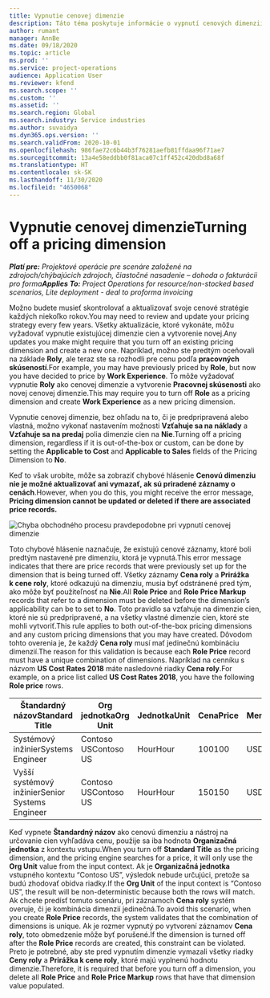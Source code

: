 ```yaml
---
title: Vypnutie cenovej dimenzie
description: Táto téma poskytuje informácie o vypnutí cenových dimenzií.
author: rumant
manager: AnnBe
ms.date: 09/18/2020
ms.topic: article
ms.prod: ''
ms.service: project-operations
audience: Application User
ms.reviewer: kfend
ms.search.scope: ''
ms.custom: ''
ms.assetid: ''
ms.search.region: Global
ms.search.industry: Service industries
ms.author: suvaidya
ms.dyn365.ops.version: ''
ms.search.validFrom: 2020-10-01
ms.openlocfilehash: 986fae72c6b44b3f76281aefb81ffdaa96f71ae7
ms.sourcegitcommit: 13a4e58eddbb0f81aca07c1ff452c420dbd8a68f
ms.translationtype: HT
ms.contentlocale: sk-SK
ms.lasthandoff: 11/30/2020
ms.locfileid: "4650068"
---
```

# <a name="turning-off-a-pricing-dimension"></a><span data-ttu-id="101e5-103">Vypnutie cenovej dimenzie</span><span class="sxs-lookup"><span data-stu-id="101e5-103">Turning off a pricing dimension</span></span>

<span data-ttu-id="101e5-104">_**Platí pre:** Projektové operácie pre scenáre založené na zdrojoch/chýbajúcich zdrojoch, čiastočné nasadenie – dohoda o fakturácii pro forma_</span><span class="sxs-lookup"><span data-stu-id="101e5-104">_**Applies To:** Project Operations for resource/non-stocked based scenarios, Lite deployment - deal to proforma invoicing_</span></span>

<span data-ttu-id="101e5-105">Možno budete musieť skontrolovať a aktualizovať svoje cenové stratégie každých niekoľko rokov.</span><span class="sxs-lookup"><span data-stu-id="101e5-105">You may need to review and update your pricing strategy every few years.</span></span> <span data-ttu-id="101e5-106">Všetky aktualizácie, ktoré vykonáte, môžu vyžadovať vypnutie existujúcej dimenzie cien a vytvorenie novej.</span><span class="sxs-lookup"><span data-stu-id="101e5-106">Any updates you make might require that you turn off an existing pricing dimension and create a new one.</span></span> <span data-ttu-id="101e5-107">Napríklad, možno ste predtým oceňovali na základe **Roly**, ale teraz ste sa rozhodli pre cenu podľa **pracovných skúseností**.</span><span class="sxs-lookup"><span data-stu-id="101e5-107">For example, you may have previously priced by **Role**, but now you have decided to price by **Work Experience**.</span></span> <span data-ttu-id="101e5-108">To môže vyžadovať vypnutie **Roly** ako cenovej dimenzie a vytvorenie **Pracovnej skúsenosti** ako novej cenovej dimenzie.</span><span class="sxs-lookup"><span data-stu-id="101e5-108">This may require you to turn off **Role** as a pricing dimension and create **Work Experience** as a new pricing dimension.</span></span> 

<span data-ttu-id="101e5-109">Vypnutie cenovej dimenzie, bez ohľadu na to, či je predpripravená alebo vlastná, možno vykonať nastavením možnosti **Vzťahuje sa na náklady** a **Vzťahuje sa na predaj** polia dimenzie cien na **Nie**.</span><span class="sxs-lookup"><span data-stu-id="101e5-109">Turning off a pricing dimension, regardless if it is out-of-the-box or custom, can be done by setting the **Applicable to Cost** and **Applicable to Sales** fields of the Pricing Dimension to **No**.</span></span>

<span data-ttu-id="101e5-110">Keď to však urobíte, môže sa zobraziť chybové hlásenie **Cenovú dimenziu nie je možné aktualizovať ani vymazať, ak sú priradené záznamy o cenách**.</span><span class="sxs-lookup"><span data-stu-id="101e5-110">However, when you do this, you might receive the error message, **Pricing dimension cannot be updated or deleted if there are associated price records.**</span></span>

![Chyba obchodného procesu pravdepodobne pri vypnutí cenovej dimenzie](media/Business-Process-Error.png)

<span data-ttu-id="101e5-112">Toto chybové hlásenie naznačuje, že existujú cenové záznamy, ktoré boli predtým nastavené pre dimenziu, ktorá je vypnutá.</span><span class="sxs-lookup"><span data-stu-id="101e5-112">This error message indicates that there are price records that were previously set up for the dimension that is being turned off.</span></span> <span data-ttu-id="101e5-113">Všetky záznamy **Cena roly** a **Prirážka k cene roly**, ktoré odkazujú na dimenziu, musia byť odstránené pred tým, ako môže byť použiteľnosť na **Nie**.</span><span class="sxs-lookup"><span data-stu-id="101e5-113">All **Role Price** and **Role Price Markup** records that refer to a dimension must be deleted before the dimension’s applicability can be to set to **No**.</span></span> <span data-ttu-id="101e5-114">Toto pravidlo sa vzťahuje na dimenzie cien, ktoré nie sú predpripravené, a na všetky vlastné dimenzie cien, ktoré ste mohli vytvoriť.</span><span class="sxs-lookup"><span data-stu-id="101e5-114">This rule applies to both out-of-the-box pricing dimensions and any custom pricing dimensions that you may have created.</span></span> <span data-ttu-id="101e5-115">Dôvodom tohto overenia je, že každý **Cena roly** musí mať jedinečnú kombináciu dimenzií.</span><span class="sxs-lookup"><span data-stu-id="101e5-115">The reason for this validation is because each **Role Price** record must have a unique combination of dimensions.</span></span> <span data-ttu-id="101e5-116">Napríklad na cenníku s názvom **US Cost Rates 2018** máte nasledovné riadky **Cena roly**.</span><span class="sxs-lookup"><span data-stu-id="101e5-116">For example, on a price list called **US Cost Rates 2018**, you have the following **Role price** rows.</span></span> 

| <span data-ttu-id="101e5-117">Štandardný názov</span><span class="sxs-lookup"><span data-stu-id="101e5-117">Standard Title</span></span>         | <span data-ttu-id="101e5-118">Org jednotka</span><span class="sxs-lookup"><span data-stu-id="101e5-118">Org Unit</span></span>    |<span data-ttu-id="101e5-119">Jednotka</span><span class="sxs-lookup"><span data-stu-id="101e5-119">Unit</span></span>   |<span data-ttu-id="101e5-120">Cena</span><span class="sxs-lookup"><span data-stu-id="101e5-120">Price</span></span>  |<span data-ttu-id="101e5-121">Mena</span><span class="sxs-lookup"><span data-stu-id="101e5-121">Currency</span></span>  |
| -----------------------|-------------|-------|-------|----------|
| <span data-ttu-id="101e5-122">Systémový inžinier</span><span class="sxs-lookup"><span data-stu-id="101e5-122">Systems Engineer</span></span>|<span data-ttu-id="101e5-123">Contoso US</span><span class="sxs-lookup"><span data-stu-id="101e5-123">Contoso US</span></span>|<span data-ttu-id="101e5-124">Hour</span><span class="sxs-lookup"><span data-stu-id="101e5-124">Hour</span></span>| <span data-ttu-id="101e5-125">100</span><span class="sxs-lookup"><span data-stu-id="101e5-125">100</span></span>|<span data-ttu-id="101e5-126">USD</span><span class="sxs-lookup"><span data-stu-id="101e5-126">USD</span></span>|
| <span data-ttu-id="101e5-127">Vyšší systémový inžinier</span><span class="sxs-lookup"><span data-stu-id="101e5-127">Senior Systems Engineer</span></span>|<span data-ttu-id="101e5-128">Contoso US</span><span class="sxs-lookup"><span data-stu-id="101e5-128">Contoso US</span></span>|<span data-ttu-id="101e5-129">Hour</span><span class="sxs-lookup"><span data-stu-id="101e5-129">Hour</span></span>| <span data-ttu-id="101e5-130">150</span><span class="sxs-lookup"><span data-stu-id="101e5-130">150</span></span>| <span data-ttu-id="101e5-131">USD</span><span class="sxs-lookup"><span data-stu-id="101e5-131">USD</span></span>|


<span data-ttu-id="101e5-132">Keď vypnete **Štandardný názov** ako cenovú dimenziu a nástroj na určovanie cien vyhľadáva cenu, použije sa iba hodnota **Organizačná jednotka** z kontextu vstupu.</span><span class="sxs-lookup"><span data-stu-id="101e5-132">When you turn off **Standard Title** as the pricing dimension, and the pricing engine searches for a price, it will only use the **Org Unit** value from the input context.</span></span> <span data-ttu-id="101e5-133">Ak je **Organizačná jednotka** vstupného kontextu “Contoso US”, výsledok nebude určujúci, pretože sa budú zhodovať obidva riadky.</span><span class="sxs-lookup"><span data-stu-id="101e5-133">If the **Org Unit** of the input context is “Contoso US”, the result will be non-deterministic because both the rows will match.</span></span> <span data-ttu-id="101e5-134">Ak chcete predísť tomuto scenáru, pri záznamoch **Cena roly** systém overuje, či je kombinácia dimenzií jedinečná.</span><span class="sxs-lookup"><span data-stu-id="101e5-134">To avoid this scenario, when you create **Role Price** records, the system validates that the combination of dimensions is unique.</span></span> <span data-ttu-id="101e5-135">Ak je rozmer vypnutý po vytvorení záznamov **Cena roly**, toto obmedzenie môže byť porušené.</span><span class="sxs-lookup"><span data-stu-id="101e5-135">If the dimension is turned off after the **Role Price** records are created, this constraint can be violated.</span></span> <span data-ttu-id="101e5-136">Preto je potrebné, aby ste pred vypnutím dimenzie vymazali všetky riadky **Ceny roly** a **Prirážka k cene roly**, ktoré majú vyplnenú hodnotu dimenzie.</span><span class="sxs-lookup"><span data-stu-id="101e5-136">Therefore, it is required that before you turn off a dimension, you delete all **Role Price** and **Role Price Markup** rows that have that dimension value populated.</span></span>
